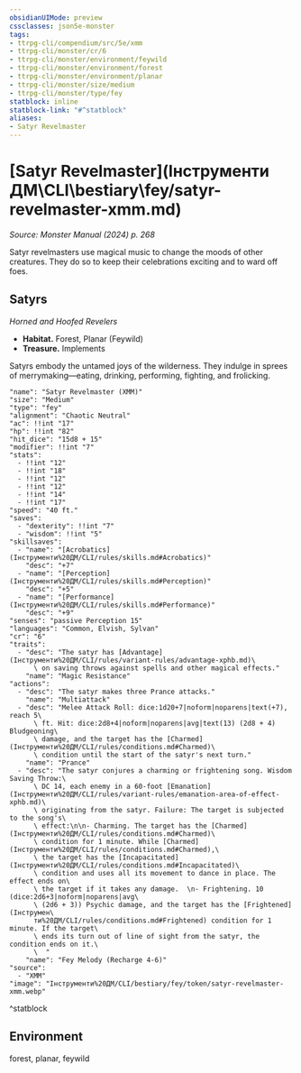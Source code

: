 ```yaml
---
obsidianUIMode: preview
cssclasses: json5e-monster
tags:
- ttrpg-cli/compendium/src/5e/xmm
- ttrpg-cli/monster/cr/6
- ttrpg-cli/monster/environment/feywild
- ttrpg-cli/monster/environment/forest
- ttrpg-cli/monster/environment/planar
- ttrpg-cli/monster/size/medium
- ttrpg-cli/monster/type/fey
statblock: inline
statblock-link: "#^statblock"
aliases:
- Satyr Revelmaster
---
```

# [Satyr Revelmaster](Інструменти ДМ\CLI\bestiary\fey/satyr-revelmaster-xmm.md)
*Source: Monster Manual (2024) p. 268*  

Satyr revelmasters use magical music to change the moods of other creatures. They do so to keep their celebrations exciting and to ward off foes.

## Satyrs

*Horned and Hoofed Revelers*

- **Habitat.** Forest, Planar (Feywild)  
- **Treasure.** Implements  

Satyrs embody the untamed joys of the wilderness. They indulge in sprees of merrymaking—eating, drinking, performing, fighting, and frolicking.

```statblock
"name": "Satyr Revelmaster (XMM)"
"size": "Medium"
"type": "fey"
"alignment": "Chaotic Neutral"
"ac": !!int "17"
"hp": !!int "82"
"hit_dice": "15d8 + 15"
"modifier": !!int "7"
"stats":
  - !!int "12"
  - !!int "18"
  - !!int "12"
  - !!int "12"
  - !!int "14"
  - !!int "17"
"speed": "40 ft."
"saves":
  - "dexterity": !!int "7"
  - "wisdom": !!int "5"
"skillsaves":
  - "name": "[Acrobatics](Інструменти%20ДМ/CLI/rules/skills.md#Acrobatics)"
    "desc": "+7"
  - "name": "[Perception](Інструменти%20ДМ/CLI/rules/skills.md#Perception)"
    "desc": "+5"
  - "name": "[Performance](Інструменти%20ДМ/CLI/rules/skills.md#Performance)"
    "desc": "+9"
"senses": "passive Perception 15"
"languages": "Common, Elvish, Sylvan"
"cr": "6"
"traits":
  - "desc": "The satyr has [Advantage](Інструменти%20ДМ/CLI/rules/variant-rules/advantage-xphb.md)\
      \ on saving throws against spells and other magical effects."
    "name": "Magic Resistance"
"actions":
  - "desc": "The satyr makes three Prance attacks."
    "name": "Multiattack"
  - "desc": "Melee Attack Roll: dice:1d20+7|noform|noparens|text(+7), reach 5\
      \ ft. Hit: dice:2d8+4|noform|noparens|avg|text(13) (2d8 + 4) Bludgeoning\
      \ damage, and the target has the [Charmed](Інструменти%20ДМ/CLI/rules/conditions.md#Charmed)\
      \ condition until the start of the satyr's next turn."
    "name": "Prance"
  - "desc": "The satyr conjures a charming or frightening song. Wisdom Saving Throw:\
      \ DC 14, each enemy in a 60-foot [Emanation](Інструменти%20ДМ/CLI/rules/variant-rules/emanation-area-of-effect-xphb.md)\
      \ originating from the satyr. Failure: The target is subjected to the song's\
      \ effect:\n\n- Charming. The target has the [Charmed](Інструменти%20ДМ/CLI/rules/conditions.md#Charmed)\
      \ condition for 1 minute. While [Charmed](Інструменти%20ДМ/CLI/rules/conditions.md#Charmed),\
      \ the target has the [Incapacitated](Інструменти%20ДМ/CLI/rules/conditions.md#Incapacitated)\
      \ condition and uses all its movement to dance in place. The effect ends on\
      \ the target if it takes any damage.  \n- Frightening. 10 (dice:2d6+3|noform|noparens|avg\
      \ (2d6 + 3)) Psychic damage, and the target has the [Frightened](Інструмен\
      ти%20ДМ/CLI/rules/conditions.md#Frightened) condition for 1 minute. If the target\
      \ ends its turn out of line of sight from the satyr, the condition ends on it.\
      \  "
    "name": "Fey Melody (Recharge 4-6)"
"source":
  - "XMM"
"image": "Інструменти%20ДМ/CLI/bestiary/fey/token/satyr-revelmaster-xmm.webp"
```
^statblock

## Environment

forest, planar, feywild
